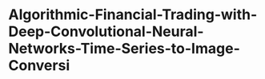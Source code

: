 # Algorithmic-Financial-Trading-with-Deep-Convolutional-Neural-Networks-Time-Series-to-Image-Conversi